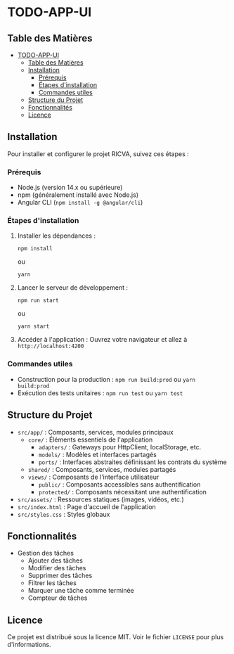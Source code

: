 # TODO-APP-UI

## Table des Matières

- [TODO-APP-UI](#todo-app-ui)
  - [Table des Matières](#table-des-matières)
  - [Installation](#installation)
    - [Prérequis](#prérequis)
    - [Étapes d'installation](#étapes-dinstallation)
    - [Commandes utiles](#commandes-utiles)
  - [Structure du Projet](#structure-du-projet)
  - [Fonctionnalités](#fonctionnalités)
  - [Licence](#licence)

## Installation

Pour installer et configurer le projet RICVA, suivez ces étapes :

### Prérequis

- Node.js (version 14.x ou supérieure)
- npm (généralement installé avec Node.js)
- Angular CLI (`npm install -g @angular/cli`)

### Étapes d'installation

1. Installer les dépendances :

   ```
   npm install
   ```

   ou

   ```
   yarn
   ```

2. Lancer le serveur de développement :

   ```
   npm run start
   ```

   ou

   ```
   yarn start
   ```

3. Accéder à l'application :
   Ouvrez votre navigateur et allez à `http://localhost:4200`

### Commandes utiles

- Construction pour la production : `npm run build:prod` ou `yarn build:prod`
- Exécution des tests unitaires : `npm run test` ou `yarn test`

## Structure du Projet

- `src/app/` : Composants, services, modules principaux
  - `core/` : Éléments essentiels de l'application
    - `adapters/` : Gateways pour HttpClient, localStorage, etc.
    - `models/` : Modèles et interfaces partagés
    - `ports/` : Interfaces abstraites définissant les contrats du système
  - `shared/` : Composants, services, modules partagés
  - `views/` : Composants de l'interface utilisateur
    - `public/` : Composants accessibles sans authentification
    - `protected/` : Composants nécessitant une authentification
- `src/assets/` : Ressources statiques (images, vidéos, etc.)
- `src/index.html` : Page d'accueil de l'application
- `src/styles.css` : Styles globaux

## Fonctionnalités

- Gestion des tâches
  - Ajouter des tâches
  - Modifier des tâches
  - Supprimer des tâches
  - Filtrer les tâches
  - Marquer une tâche comme terminée
  - Compteur de tâches

## Licence

Ce projet est distribué sous la licence MIT. Voir le fichier `LICENSE` pour plus d'informations.
